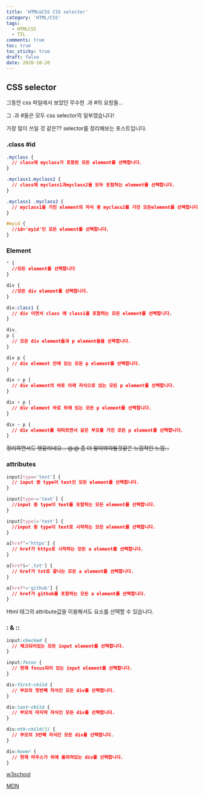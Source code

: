 ```yaml
---
title: 'HTML&CSS CSS selector'
category: 'HTML/CSS'
tags:
  - HTMLCSS
  - TIL
comments: true
toc: true
toc_sticky: true
draft: false
date: 2020-10-20
---
```


## CSS selector

[w3school]: https://www.w3schools.com/cssref/css_selectors.asp
[mdn]: https://developer.mozilla.org/ko/docs/Web/CSS/CSS_Selectors

그동안 css 파일에서 보았던 무수한 .과 #의 요청들...

그 .과 #들은 모두 css selector의 일부였습니다!

가장 많이 쓰일 것 같은?? selector를 정리해보는 포스트입니다.

### .class #id

```css
.myclass {
  // class에 myclass가 포함된 모든 element를 선택합니다.
}

.myclass1.myclass2 {
  // class에 myclass1과myclass2을 모두 포함하는 element를 선택합니다.
}

.myclass1 .myclass2 {
  // myclass1을 가진 element의 자식 중 myclass2를 가진 모든element를 선택합니다.
}

#myid {
  //id='myid'인 모든 element를 선택합니다.
}
```

### Element

```css
* {
  //모든 element를 선택합니다
}

div {
  //모든 div element를 선택합니다.
}

div.class1 {
  // div 이면서 class 에 class1을 포함하는 모든 element를 선택합니다.
}

div,
p {
  // 모든 div element들과 p element들을 선택합니다.
}

div p {
  // div element 안에 있는 모든 p element를 선택합니다.
}

div > p {
  // div element의 바로 아래 자식으로 있는 모든 p element를 선택합니다.
}

div + p {
  // div element 바로 뒤에 있는 모든 p element를 선택합니다.
}

div ~ p {
  // div element를 뒤따르면서 같은 부모를 가진 모든 p element를 선택합니다.
}
```

~~정리하면서도 헷갈리네요... @.@ 좀 더 알아봐야될것같은 느낌적인 느낌...~~

### attributes

```css
input[type='text'] {
  // input 중 type이 text인 모든 element를 선택합니다.
}

input[type~='text'] {
  //input 중 type이 text를 포함하는 모든 element를 선택합니다.
}

input[type|='text'] {
  //input 중 type이 text로 시작하는 모든 element를 선택합니다.
}

a[href^='https'] {
  // href가 https로 시작하는 모든 a element를 선택합니다.
}

a[href$='.txt'] {
  // href가 txt로 끝나는 모든 a element를 선택합니다.
}

a[href*='github'] {
  // href가 github를 포함하는 모든 a element를 선택합니다.
}
```

Html 태그의 attribute값을 이용해서도 요소를 선택할 수 있습니다.

### : & ::

```css
input:checked {
  // 체크되어있는 모든 input element를 선택합니다.
}

input:focus {
  // 현재 focus되어 있는 input element를 선택합니다.
}

div:first-child {
  // 부모의 첫번째 자식인 모든 div를 선택합니다.
}

div:last-child {
  // 부모의 마지막 자식인 모든 div를 선택합니다.
}

div:nth-child(3) {
  // 부모의 3번째 자식인 모든 div를 선택합니다.
}

div:hover {
  // 현재 마우스가 위에 올려져있는 div를 선택합니다.
}
```

[w3school]

[MDN]
